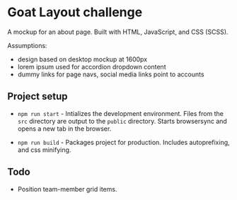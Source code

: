 # Goat Layout challenge
A mockup for an about page. Built with HTML, JavaScript, and CSS (SCSS).

Assumptions:
- design based on desktop mockup at 1600px
- lorem ipsum used for accordion dropdown content
- dummy links for page navs, social media links point to accounts

## Project setup
- `npm run start` - Intializes the development environment. Files from the `src` directory are output to the `public` directory. Starts browsersync and opens a new tab in the browser.

- `npm run build` - Packages project for production. Includes autoprefixing, and css minifying.

## Todo
- Position team-member grid items.